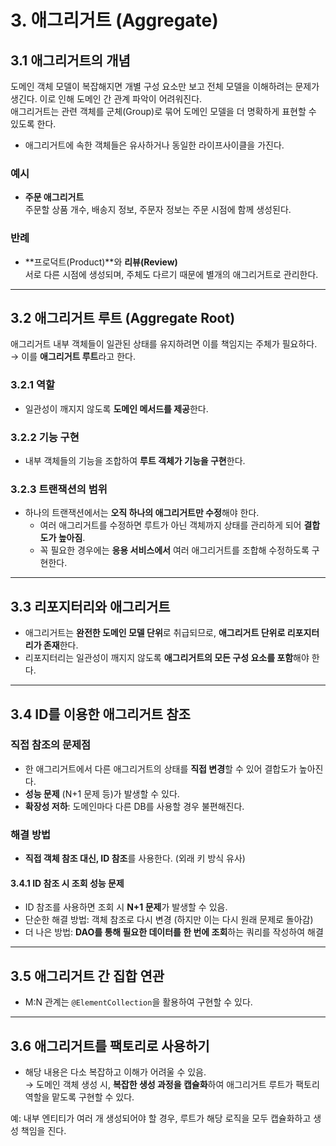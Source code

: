 # 3. 애그리거트 (Aggregate)

## 3.1 애그리거트의 개념

도메인 객체 모델이 복잡해지면 개별 구성 요소만 보고 전체 모델을 이해하려는 문제가 생긴다. 이로 인해 도메인 간 관계 파악이 어려워진다.  
애그리거트는 관련 객체를 군체(Group)로 묶어 도메인 모델을 더 명확하게 표현할 수 있도록 한다.

- 애그리거트에 속한 객체들은 유사하거나 동일한 라이프사이클을 가진다.

### 예시
- **주문 애그리거트**  
  주문할 상품 개수, 배송지 정보, 주문자 정보는 주문 시점에 함께 생성된다.

### 반례
- **프로덕트(Product)**와 **리뷰(Review)**  
  서로 다른 시점에 생성되며, 주체도 다르기 때문에 별개의 애그리거트로 관리한다.

---

## 3.2 애그리거트 루트 (Aggregate Root)

애그리거트 내부 객체들이 일관된 상태를 유지하려면 이를 책임지는 주체가 필요하다.  
→ 이를 **애그리거트 루트**라고 한다.

### 3.2.1 역할
- 일관성이 깨지지 않도록 **도메인 메서드를 제공**한다.

### 3.2.2 기능 구현
- 내부 객체들의 기능을 조합하여 **루트 객체가 기능을 구현**한다.

### 3.2.3 트랜잭션의 범위
- 하나의 트랜잭션에서는 **오직 하나의 애그리거트만 수정**해야 한다.
  - 여러 애그리거트를 수정하면 루트가 아닌 객체까지 상태를 관리하게 되어 **결합도가 높아짐**.
  - 꼭 필요한 경우에는 **응용 서비스에서** 여러 애그리거트를 조합해 수정하도록 구현한다.

---

## 3.3 리포지터리와 애그리거트

- 애그리거트는 **완전한 도메인 모델 단위**로 취급되므로, **애그리거트 단위로 리포지터리가 존재**한다.
- 리포지터리는 일관성이 깨지지 않도록 **애그리거트의 모든 구성 요소를 포함**해야 한다.

---

## 3.4 ID를 이용한 애그리거트 참조

### 직접 참조의 문제점
- 한 애그리거트에서 다른 애그리거트의 상태를 **직접 변경**할 수 있어 결합도가 높아진다.
- **성능 문제** (N+1 문제 등)가 발생할 수 있다.
- **확장성 저하**: 도메인마다 다른 DB를 사용할 경우 불편해진다.

### 해결 방법
- **직접 객체 참조 대신, ID 참조**를 사용한다. (외래 키 방식 유사)

#### 3.4.1 ID 참조 시 조회 성능 문제
- ID 참조를 사용하면 조회 시 **N+1 문제**가 발생할 수 있음.
- 단순한 해결 방법: 객체 참조로 다시 변경 (하지만 이는 다시 원래 문제로 돌아감)
- 더 나은 방법: **DAO를 통해 필요한 데이터를 한 번에 조회**하는 쿼리를 작성하여 해결

---

## 3.5 애그리거트 간 집합 연관

- M:N 관계는 `@ElementCollection`을 활용하여 구현할 수 있다.

---

## 3.6 애그리거트를 팩토리로 사용하기

- 해당 내용은 다소 복잡하고 이해가 어려울 수 있음.  
  → 도메인 객체 생성 시, **복잡한 생성 과정을 캡슐화**하여 애그리거트 루트가 팩토리 역할을 맡도록 구현할 수 있다.

예: 내부 엔티티가 여러 개 생성되어야 할 경우, 루트가 해당 로직을 모두 캡슐화하고 생성 책임을 진다.
